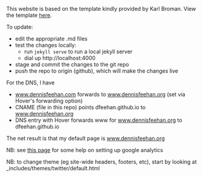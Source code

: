 
This website is based on the template kindly provided by Karl Broman.
View the template [here](http://kbroman.org/simple_site).

To update:

* edit the appropriate .md files
* test the changes locally:
  * run `jekyll serve` to run a local jekyll server
  * dial up http://localhost:4000
* stage and commit the changes to the git repo
* push the repo to origin (github), which will make the changes live

For the DNS, I have

* www.dennisfeehan.com forwards to www.dennisfeehan.org (set via Hover's forwarding option)
* CNAME (file in this repo) points dfeehan.github.io to www.dennisfeehan.org
* DNS entry with Hover forwards www for www.dennisfeehan.org to dfeehan.github.io

The net result is that my default page is www.dennisfeehan.org




NB: see [this page](http://joshualande.com/jekyll-github-pages-poole/) for some help on setting up google analytics

NB: to change theme (eg site-wide headers, footers, etc), start by looking at _includes/themes/twitter/default.html





